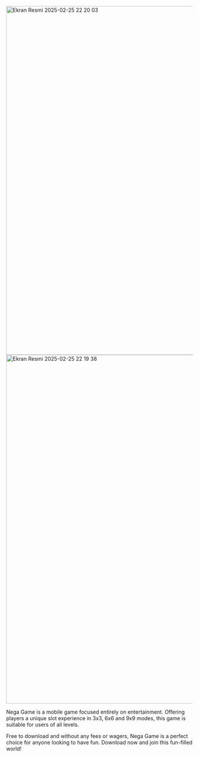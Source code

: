 <img width="939" alt="Ekran Resmi 2025-02-25 22 20 03" src="https://github.com/user-attachments/assets/714be34b-cb85-471e-abbf-9ef940b92cc3" />
<img width="939" alt="Ekran Resmi 2025-02-25 22 19 38" src="https://github.com/user-attachments/assets/b167b43e-d343-4454-b9a2-f985f398e46c" />

Nega Game is a mobile game focused entirely on entertainment. Offering players a unique slot experience in 3x3, 6x6 and 9x9 modes, this game is suitable for users of all levels.


Free to download and without any fees or wagers, Nega Game is a perfect choice for anyone looking to have fun. Download now and join this fun-filled world!
